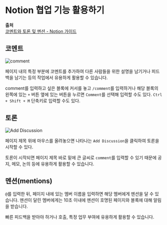 # Notion 협업 기능 활용하기
  
**출처**  
<a href = "https://www.notion.so/ef6a01539eb241b08ece0df51b730bfe" target = "_blank">코멘트와 토론 및 멘션 - Notion 가이드</a>  
  
## 코멘트
  
![comment](https://user-images.githubusercontent.com/51042546/79083384-e927ec80-7d68-11ea-8cde-fa852fd9556e.JPG)  
  
페이지 내의 특정 부분에 코멘트를 추가하여 다른 사람들을 위한 설명을 남기거나 피드백을 남기는 등의 작업에서 유용하게 활용할 수 있습니다.  
  
comment를 입력하고 싶은 블록에 커서를 놓고 `/comment`를 입력하거나 해당 블록의 왼쪽에 있는 `+` 버튼 옆에 있는 버튼을 누르면 `Comment`를 선택해 입력할 수도 있다. `Ctrl + Shift + M` 단축키로 입력할 수도 있다.  
  
## 토론
  
![Add Discussion](https://user-images.githubusercontent.com/51042546/79083451-5fc4ea00-7d69-11ea-9168-6f34e924302c.JPG)  
  
페이지 제목 위에 마우스를 올려놓으면 나타나는 `Add Discussion`을 클릭하여 토론을 시작할 수 있다.  
  
토론이 시작되면 페이지 제목 바로 밑에 큰 글씨로 `comment`를 입력할 수 있기 때문에 공지, 메모, 논의 등에 유용하게 활용할 수 있습니다.  
  
## 멘션(mentions)
  
`@`를 입력한 뒤, 페이지 내에 있는 멤버 이름을 입력하면 해당 멤버에게 멘션을 달 수 있습니다. 멘션이 달린 멤버에게는 10초 이내에 멘션이 호명된 페이지와 블록에 대해 알림을 받습니다.  
  
빠른 피드백을 받아야 하거나 호출, 특정 업무 부여에 유용하게 활용할 수 있습니다.
